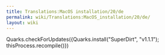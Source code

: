 ```yaml
---
title: Translations:MacOS installation/20/de
permalink: wiki/Translations:MacOS_installation/20/de/
layout: wiki
---
```


Quarks.checkForUpdates({Quarks.install("SuperDirt", "v1.1.1");
thisProcess.recompile()})
